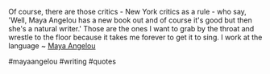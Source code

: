 Of course, there are those critics - New York critics as a rule - who say, 'Well, Maya Angelou has a new book out and of course it's good but then she's a natural writer.' Those are the ones I want to grab by the throat and wrestle to the floor because it takes me forever to get it to sing. I work at the language ~ [Maya Angelou](https://londonwriterssalon.us4.list-manage.com/track/click?u=8b047263967451488070a8ad0&id=ce19b609e2&e=eb9759f735)

#mayaangelou #writing #quotes 